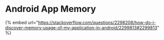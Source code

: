 # Android App Memory



{% embed url="https://stackoverflow.com/questions/2298208/how-do-i-discover-memory-usage-of-my-application-in-android/2299813#2299813" %}
